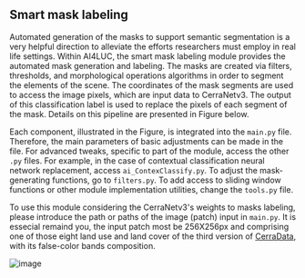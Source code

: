 ## Smart mask labeling

Automated generation of the masks to support semantic segmentation is a very helpful direction to alleviate the efforts researchers must employ in real life settings. Within AI4LUC, the smart mask labeling module provides the automated mask generation and labeling. The masks are created via filters, thresholds, and morphological operations algorithms in order to segment the elements of the scene. The coordinates of the mask segments are used to access the image pixels, which are input data to CerraNetv3. The output of this classification label is used to replace the pixels of each segment of the mask. Details on this pipeline are presented in Figure below.

Each component, illustrated in the Figure, is integrated into the `main.py` file. Therefore, the main parameters of basic adjustments can be made in the file. For advanced tweaks, specific to part of the module, access the other `.py` files. For example, in the case of contextual classification neural network replacement, access `ai_ContexClassify.py`. To adjust the mask-generating functions, go to `filters.py`. To add access to sliding window functions or other module implementation utilities, change the `tools.py` file.

To use this module considering the CerraNetv3's weights to masks labeling, please introduce the path or paths of the image (patch) input in `main.py`. It is essecial remaind you, the input patch most be 256X256px and comprising one of those eight land use and land cover of the third version of [CerraData](https://www.kaggle.com/datasets/cerranet/cerradata-version3), with its false-color bands composition.

![image](../set_page/img/smartlabelmask.jpeg)
